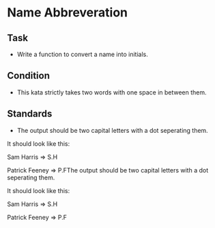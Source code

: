 # Name Abbreveration
## Task
- Write a function to convert a name into initials.
## Condition
- This kata strictly takes two words with one space in between them.
## Standards
- The output should be two capital letters with a dot seperating them.

It should look like this:

Sam Harris => S.H

Patrick Feeney => P.FThe output should be two capital letters with a dot seperating them.

It should look like this:

Sam Harris => S.H

Patrick Feeney => P.F